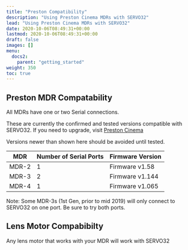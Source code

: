 ```yaml
---
title: "Preston Compatibility"
description: "Using Preston Cinema MDRs with SERVO32"
lead: "Using Preston Cinema MDRs with SERVO32"
date: 2020-10-06T08:49:31+00:00
lastmod: 2020-10-06T08:49:31+00:00
draft: false
images: []
menu:
  docs2:
    parent: "getting_started"
weight: 350
toc: true
---
```


## Preston MDR Compatability
All MDRs have one or two Serial connections.

These are currently the confirmed and tested versions compatible with SERVO32. If you need to upgrade, visit [Preston Cinema](https://prestoncinema.com/downloads/firmware)

Versions newer than shown here should be avoided until tested.

| MDR | Number of Serial Ports | Firmware Version |
| --- | ---------------------- | ---------------- |
| MDR-2 | 1 | Firmware v1.58 |
| MDR-3 | 2 | Firmware v1.144 |
| MDR-4 | 1 | Firmware v1.065 |

Note: Some MDR-3s (1st Gen, prior to mid 2019) will only connect to SERVO32 on one port. Be sure to try both ports.

## Lens Motor Compabibilty
Any lens motor that works with your MDR will work with SERVO32